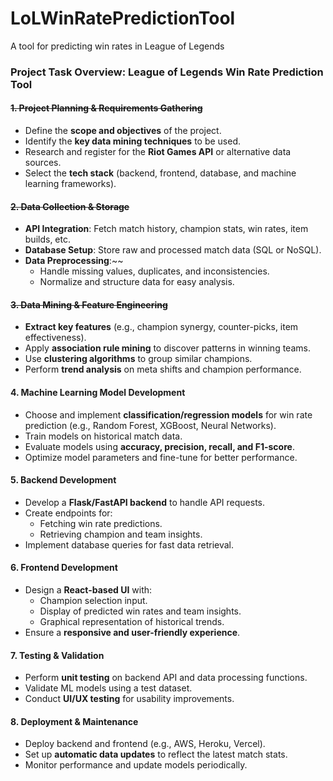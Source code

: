 # LoLWinRatePredictionTool

A tool for predicting win rates in League of Legends

### **Project Task Overview: League of Legends Win Rate Prediction Tool**

#### ~~**1\. Project Planning & Requirements Gathering**~~

-   Define the **scope and objectives** of the project.
-   Identify the **key data mining techniques** to be used.
-   Research and register for the **Riot Games API** or alternative data sources.
-   Select the **tech stack** (backend, frontend, database, and machine learning frameworks).

#### ~~**2\. Data Collection & Storage**~~

-   **API Integration**: Fetch match history, champion stats, win rates, item builds, etc.
-   **Database Setup**: Store raw and processed match data (SQL or NoSQL).
-   **Data Preprocessing**:~~
    -   Handle missing values, duplicates, and inconsistencies.
    -   Normalize and structure data for easy analysis.

#### ~~**3\. Data Mining & Feature Engineering**~~

-   **Extract key features** (e.g., champion synergy, counter-picks, item effectiveness).
-   Apply **association rule mining** to discover patterns in winning teams.
-   Use **clustering algorithms** to group similar champions.
-   Perform **trend analysis** on meta shifts and champion performance.

#### **4\. Machine Learning Model Development**

-   Choose and implement **classification/regression models** for win rate prediction (e.g., Random Forest, XGBoost, Neural Networks).
-   Train models on historical match data.
-   Evaluate models using **accuracy, precision, recall, and F1-score**.
-   Optimize model parameters and fine-tune for better performance.

#### **5\. Backend Development**

-   Develop a **Flask/FastAPI backend** to handle API requests.
-   Create endpoints for:
    -   Fetching win rate predictions.
    -   Retrieving champion and team insights.
-   Implement database queries for fast data retrieval.

#### **6\. Frontend Development**

-   Design a **React-based UI** with:
    -   Champion selection input.
    -   Display of predicted win rates and team insights.
    -   Graphical representation of historical trends.
-   Ensure a **responsive and user-friendly experience**.

#### **7\. Testing & Validation**

-   Perform **unit testing** on backend API and data processing functions.
-   Validate ML models using a test dataset.
-   Conduct **UI/UX testing** for usability improvements.

#### **8\. Deployment & Maintenance**

-   Deploy backend and frontend (e.g., AWS, Heroku, Vercel).
-   Set up **automatic data updates** to reflect the latest match stats.
-   Monitor performance and update models periodically.
